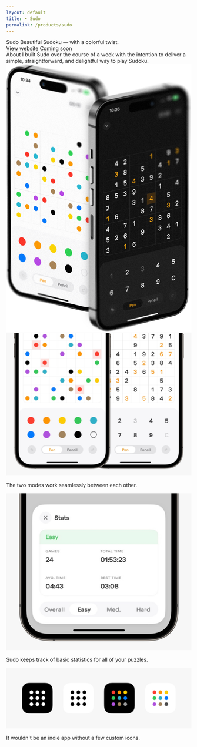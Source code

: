 ```yaml
---
layout: default 
title: • Sudo
permalink: /products/sudo
---
```


 <div class="col-8 nav-row">
    <div class="text-section">
        <span class="title white">Sudo</span>
        <span class="subtitle white">Beautiful Sudoku — with a colorful twist.</span>
    </div>
    <div class="button-section">
        <a class="button-link secondary" href="/sudo">View website</a>
        <a class="button-link primary color-sudo" href="#">Coming soon</a>
    </div>
    </div>
    
<section>
    <div class="col-8 mb-24">
    <span class="title">About</span>
    <span class="subtitle">I built Sudo over the course of a week with the intention to deliver a simple, straightforward, and delightful way to play Sudoku.</span>
    </div>
</section>
<section>
    <div class="col-8">
        <img src="/img/products/sudo/01.jpg" loading="lazy"> 
    </div>
</section>
<section>
    <div class="col-8">
        <img src="/img/products/sudo/02.jpg" loading="lazy">
        <p class="caption">The two modes work seamlessly between each other.</p>
    </div>
</section>
<section>
    <div class="col-8">
        <img src="/img/products/sudo/03.jpg" loading="lazy">
        <p class="caption">Sudo keeps track of basic statistics for all of your puzzles.</p>
    </div>
</section>	
<section>
    <div class="col-8">
        <img src="/img/products/sudo/04.jpg" loading="lazy">	
        <p class="caption">It wouldn't be an indie app without a few custom icons.</p>
    </div>
</section>